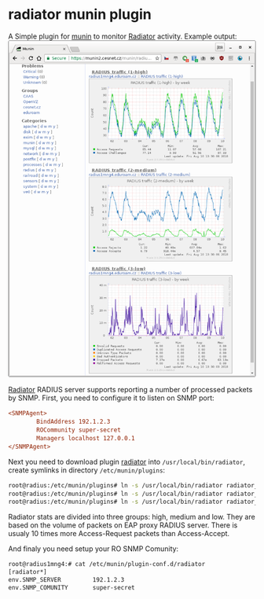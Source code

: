 # radiator munin plugin

A Simple plugin for [munin](http://munin-monitoring.org/) to monitor [Radiator](https://www.open.com.au/radiator/) activity. Example output:
![example radiator_munin output](https://github.com/CESNET/eduroam-monitor/blob/master/radiator_munin/docs/example.png?raw=true)

[Radiator](https://www.open.com.au/radiator/) RADIUS server supports reporting a number of processed packets by SNMP.
First, you need to configure it to listen on SNMP port:
```radius.cfg
<SNMPAgent>     
        BindAddress 192.1.2.3
        ROCommunity super-secret
        Managers localhost 127.0.0.1
</SNMPAgent>
```
Next you need to download plugin [radiator](https://github.com/CESNET/eduroam-monitor/blob/master/radiator_munin/radiator) into `/usr/local/bin/radiator`, create symlinks in directory `/etc/munin/plugins`:
```bash
root@radius:/etc/munin/plugins# ln -s /usr/local/bin/radiator radiator_high
root@radius:/etc/munin/plugins# ln -s /usr/local/bin/radiator radiator_medium
root@radius:/etc/munin/plugins# ln -s /usr/local/bin/radiator radiator_low
```
Radiator stats are divided into three groups: high, medium and low. They are based on the volume of packets on EAP proxy RADIUS server. There is usualy 10 times more Access-Request packets than Access-Accept.

And finaly you need setup your RO SNMP Comunity:
```text
root@radius1mng4:# cat /etc/munin/plugin-conf.d/radiator
[radiator*]
env.SNMP_SERVER         192.1.2.3
env.SNMP_COMUNITY       super-secret
```
